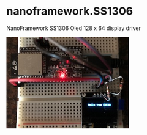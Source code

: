 # nanoframework.SS1306


NanoFramework  SS1306 Oled 128 x 64 display driver


![ScreenShot](https://github.com/Dweaver309/nanoframework.SS1306/blob/master/OLED.png)

